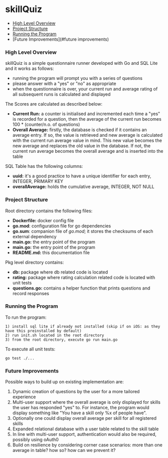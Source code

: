 # skillQuiz

- [High Level Overview](#overview)
- [Project Structure](#structure)
- [Running the Program](#execution)
- [Future Improvements](#future improvements)

### High Level Overview <a name="overview"></a>

skillQuiz is a simple questionnaire runner developed with Go and SQL Lite and it works as follows:
- running the program will prompt you with a series of questions
- please answer with a "yes" or "no" as appropriate
- when the questionnaire is over, your current run and average rating of all subsequent runs is calculated and displayed

The Scores are calculated as described below:
- **Current Run:** a counter is initialised and incremented each time a "yes" is recorded for a question, then the average of the current
    run becomes 100 * (counter/n.o. of questions)
- **Overall Average:** firstly, the database is checked if it contains an average entry. If so, the value is retrieved and new average is 
    calculated with the current run average value in mind. This new value becomes the new average and replaces the old value in the database. 
    If not, the current run average becomes the overall average and is inserted into the table
  
SQL Table has the following columns:

- **uuid:** it's a good practice to have a unique identifier for each entry, INTEGER, PRIMARY KEY
- **overallAverage:** holds the cumulative average, INTEGER, NOT NULL

### Project Structure <a name="structure"></a>

Root directory contains the following files:
- **Dockerfile:** docker config file
- **go.mod**: configuration file for go dependencies
- **go.sum**: companion file of _go.mod_; it stores the checksums of each external dependency
- **main.go:** the entry point of the program  
- **main.go:** the entry point of the program
- **README.md:** this documentation file

Pkg level directory contains:

- **db:** package where db related code is located
- **rating:** package where rating calculation related code is located with unit tests
- **questions.go:** contains a helper function that prints questions and record responses

### Running the Program <a name="execution"></a>

To run the program:
```
1) install sql lite if already not installed (skip if on iOS: as they have this preinstalled by default)
2) run init.sh located in the root directory
3) from the root directory, execute go run main.go
```

To execute all unit tests:
```
go test ./...
```

### Future Improvements <a name="future improvements"></a>

Possible ways to build up on existing implementation are:
1) Dynamic creation of questions by the user for a more tailored experience
2) Multi-user support where the overall average is only displayed for skills the user has responded "yes" to. For instance,
the program would display something like "You have a skill only %x of people have".
3) Optionally one could display overall average per skill for all registered skills
4) Expanded relational database with a user table related to the skill table
5) In line with multi-user support, authentication would also be required, possibly using oAuth0
6) Build on resilience by considering corner case scenarios: more than one average in table? how so? how can we prevent it?